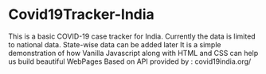 # Covid19Tracker-India

This is a basic COVID-19 case tracker for India. Currently the data is limited to national data.
State-wise data can be added later
It is a simple demonstration of how Vanilla Javascript along with HTML and CSS can help us build beautiful WebPages
Based on API provided by : covid19india.org/

